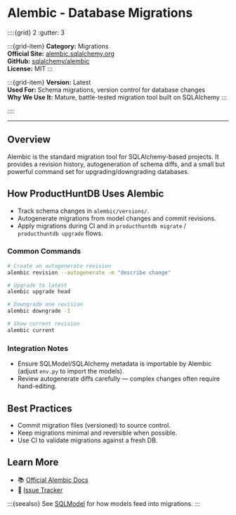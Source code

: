 # Alembic - Database Migrations

::::{grid} 2
:gutter: 3

:::{grid-item}
**Category:** Migrations  
**Official Site:** [alembic.sqlalchemy.org](https://alembic.sqlalchemy.org/)  
**GitHub:** [sqlalchemy/alembic](https://github.com/sqlalchemy/alembic)  
**License:** MIT
:::

:::{grid-item}
**Version:** Latest  
**Used For:** Schema migrations, version control for database changes  
**Why We Use It:** Mature, battle-tested migration tool built on SQLAlchemy
:::

::::

---

## Overview

Alembic is the standard migration tool for SQLAlchemy-based projects. It provides a revision history, autogeneration of schema diffs, and a small but powerful command set for upgrading/downgrading databases.

## How ProductHuntDB Uses Alembic

- Track schema changes in `alembic/versions/`.
- Autogenerate migrations from model changes and commit revisions.
- Apply migrations during CI and in `producthuntdb migrate` / `producthuntdb upgrade` flows.

### Common Commands

```bash
# Create an autogenerate revision
alembic revision --autogenerate -m "describe change"

# Upgrade to latest
alembic upgrade head

# Downgrade one revision
alembic downgrade -1

# Show current revision
alembic current
```

### Integration Notes

- Ensure SQLModel/SQLAlchemy metadata is importable by Alembic (adjust `env.py` to import the models).
- Review autogenerate diffs carefully — complex changes often require hand-editing.

## Best Practices

- Commit migration files (versioned) to source control.
- Keep migrations minimal and reversible when possible.
- Use CI to validate migrations against a fresh DB.

## Learn More

- 📚 [Official Alembic Docs](https://alembic.sqlalchemy.org/en/latest/)
- 🐛 [Issue Tracker](https://github.com/sqlalchemy/alembic/issues)

:::{seealso}
See [SQLModel](sqlmodel) for how models feed into migrations.
:::


